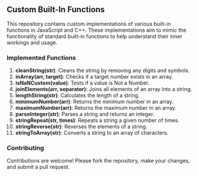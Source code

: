 ## Custom Built-In Functions

This repository contains custom implementations of various built-in functions in JavaScript and C++. These implementations aim to mimic the functionality of standard built-in functions to help understand their inner workings and usage.

### Implemented Functions

1. **cleanString(str)**: Cleans the string by removing any digits and symbols.
2. **inArray(arr, target)**: Checks if a target number exists in an array.
3. **isNaNCustom(value)**: Tests if a value is Not a Number.
4. **joinElements(arr, separator)**: Joins all elements of an array into a string.
5. **lengthString(str)**: Calculates the length of a string.
6. **minimumNumber(arr)**: Returns the minimum number in an array.
7. **maximumNumber(arr)**: Returns the maximum number in an array.
8. **parseInteger(str)**: Parses a string and returns an integer.
9. **stringRepeat(str, times)**: Repeats a string a given number of times.
10. **stringReverse(str)**: Reverses the elements of a string.
11. **stringToArray(str)**: Converts a string to an array of characters.


### Contributing
Contributions are welcome! Please fork the repository, make your changes, and submit a pull request.
